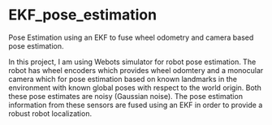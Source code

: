 # EKF_pose_estimation
Pose Estimation using an EKF to fuse wheel odometry and camera based pose estimation.

In this project, I am using Webots simulator for robot pose estimation. The robot has wheel encoders which provides wheel odomtery and a monocular camera which for pose estimation based on known landmarks in the environment with known global poses with respect to the world origin. Both these pose estimates are noisy (Gaussian noise). The pose estimation information from these sensors are fused using an  EKF in order to provide a robust robot localization.
